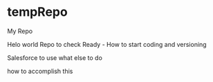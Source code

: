 # tempRepo
My Repo

Helo world Repo to check Ready - How to start coding and versioning

Salesforce to use what else to do 

how to accomplish this 
